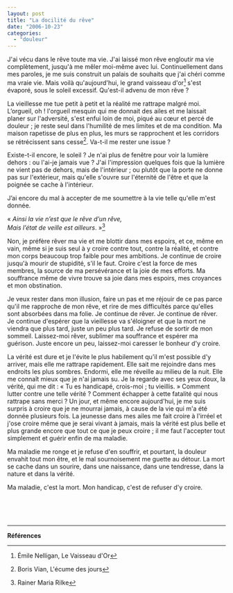```yaml
---
layout: post
title: "La docilité du rêve"
date: "2006-10-23"
categories:
  - "douleur"
---
```


J'ai vécu dans le rêve toute ma vie. J'ai laissé mon rêve engloutir ma vie complètement, jusqu'à me mêler moi-même avec lui. Continuellement dans mes paroles, je me suis construit un palais de souhaits que j'ai chéri comme ma vraie vie. Mais voilà qu'aujourd'hui, le grand vaisseau d'or[^1] s'est évaporé, sous le soleil excessif. Qu'est-il advenu de mon rêve ?  

La vieillesse me tue petit à petit et la réalité me rattrape malgré moi. L’orgueil, oh ! l'orgueil mesquin qui me donnait des ailes et me laissait planer sur l'adversité, s'est enfui loin de moi, piqué au cœur et percé de douleur ; je reste seul dans l'humilité de mes limites et de ma condition. Ma maison rapetisse de plus en plus, les murs se rapprochent et les corridors se rétrécissent sans cesse[^2]. Va-t-il me rester une issue ?  

Existe-t-il encore, le soleil ? Je n'ai plus de fenêtre pour voir la lumière dehors : ou l'ai-je jamais vue ? J'ai l'impression quelques fois que la lumière ne vient pas de dehors, mais de l'intérieur ; ou plutôt que la porte ne donne pas sur l'extérieur, mais qu'elle s'ouvre sur l'éternité de l'être et que la poignée se cache à l'intérieur.  

J’ai encore du mal à accepter de me soumettre à la vie telle qu'elle m'est donnée.

« _Ainsi la vie n’est que le rêve d’un rêve,_  
_Mais l’état de veille est ailleurs_. »[^3]  

Non, je préfère rêver ma vie et me blottir dans mes espoirs, et ce, même en vain, même si je suis seul à y croire contre tout, contre la réalité, et contre mon corps beaucoup trop faible pour mes ambitions. Je continue de croire jusqu'à mourir de stupidité, s'il le faut. Croire c'est la force de mes membres, la source de ma persévérance et la joie de mes efforts. Ma souffrance même de vivre trouve sa joie dans mes espoirs, mes croyances et mon obstination.  

Je veux rester dans mon illusion, faire un pas et me réjouir de ce pas parce qu'il me rapproche de mon rêve, et rire de mes difficultés parce qu'elles sont absorbées dans ma folie. Je continue de rêver. Je continue de rêver. Je continue d'espérer que la vieillesse va s'éloigner et que la mort ne viendra que plus tard, juste un peu plus tard. Je refuse de sortir de mon sommeil. Laissez-moi rêver, sublimer ma souffrance et espérer ma guérison. Juste encore un peu, laissez-moi caresser le bonheur d'y croire.  

La vérité est dure et je l'évite le plus habilement qu'il m'est possible d'y arriver, mais elle me rattrape rapidement. Elle sait me rejoindre dans mes endroits les plus sombres. Endormi, elle me réveille au milieu de la nuit. Elle me connaît mieux que je n'ai jamais su. Je la regarde avec ses yeux doux, la vérité, qui me dit : « Tu es handicapé, crois-moi ; tu vieillis. » Comment lutter contre une telle vérité ? Comment échapper à cette fatalité qui nous rattrape sans merci ? Un jour, et même encore aujourd'hui, je me suis surpris à croire que je ne mourrai jamais, à cause de la vie qui m'a été donnée plusieurs fois. La jeunesse dans mes ailes me fait croire à l'irréel et j'ose croire même que je serai vivant à jamais, mais la vérité est plus belle et plus grande encore que tout ce que je peux croire ; il me faut l'accepter tout simplement et guérir enfin de ma maladie.

Ma maladie me ronge et je refuse d'en souffrir, et pourtant, la douleur envahit tout mon être, et le mal sournoisement me guette au détour. La mort se cache dans un sourire, dans une naissance, dans une tendresse, dans la nature et dans la vérité.

Ma maladie, c'est la mort. Mon handicap, c'est de refuser d'y croire.

<br/>
<br/>
<br/>

----

**Références**

[^1]: Émile Nelligan, Le Vaisseau d'Or  
[^2]: Boris Vian, L'écume des jours  
[^3]: Rainer Maria Rilke
